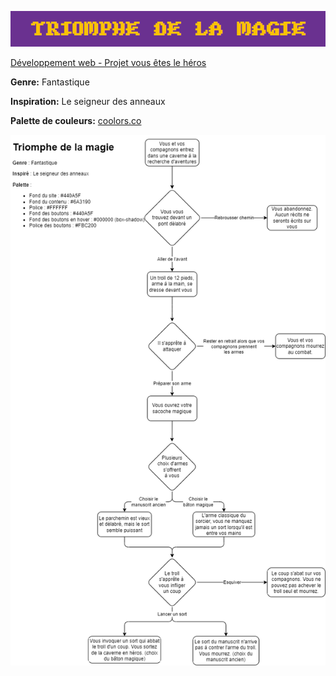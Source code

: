 ![Logo](./assets/images/logo.png)

[Développement web - Projet vous êtes le héros](https://smnarnold.com/projets/vous-etes-le-heros)

**Genre:** Fantastique

**Inspiration:** Le seigneur des anneaux

**Palette de couleurs:** [coolors.co](https://coolors.co/palette/000000-440a5f-6a3190-fbc200-ffffff)

![Diagramme](./assets/drawio/schema.png)